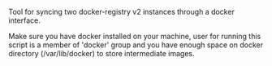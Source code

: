 Tool for syncing two docker-registry v2 instances through a docker interface.

Make sure you have docker installed on your machine, user for running this script is a member of 'docker' group and you have enough space on docker directory (/var/lib/docker) to store intermediate images.
